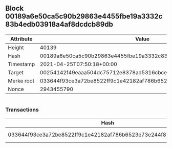## Block 00189a6e50ca5c90b29863e4455fbe19a3332c83b4edb03918a4af8dcdcb89db

Attribute | Value
--- | ---
Height | 40139
Hash | 00189a6e50ca5c90b29863e4455fbe19a3332c83b4edb03918a4af8dcdcb89db
Timestamp | 2021-04-25T07:50:18+00:00
Target | 00254142f49eaaa504dc75712e8378ad5316cbcead634704b3734b6271167cc4
Merke root | 033644f93ce3a72be8522ff9c1e42182af786b6523e73e244f82a060aa606ee0
Nonce | 2943455790

```

```

### Transactions

Hash | Amount
--- | ---
[033644f93ce3a72be8522ff9c1e42182af786b6523e73e244f82a060aa606ee0](033644f93ce3a72be8522ff9c1e42182af786b6523e73e244f82a060aa606ee0.md) | 10.00000000 SKEPTI 

